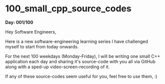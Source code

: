 # 100_small_cpp_source_codes

**Day: 001/100**

Hey Software Engineers,

Here is a new software-engineering learning series I have challenged myself to start from today onwards.

For the next 100 weekdays (Monday-Friday), I will be writing one small C++ application each day and sharing it's source-code with you all via GitHub along with a sped-up video-screen-recording of it.

If any of these source-codes seem useful for you, feel free to use them, :)
